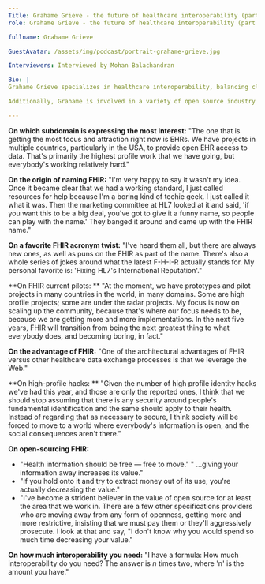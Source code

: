 ```yaml
---
Title: Grahame Grieve - the future of healthcare interoperability (part 1)
role: Grahame Grieve - the future of healthcare interoperability (part 1)

fullname: Grahame Grieve

GuestAvatar: /assets/img/podcast/portrait-grahame-grieve.jpg

Interviewers: Interviewed by Mohan Balachandran

Bio: |
Grahame Grieve specializes in healthcare interoperability, balancing clinical, management and business perspectives, using his deep technical knowledge and capability. Prior to his Healthcare Intersections consultant business, he was the CTO for Kestral Computing P/L, where he provided leadership in development methodology, strategic technologies, enterprise architecture, standards and interoperability. Grahame also conceived, developed and sold interoperability and clinical document solutions and products. As part of his work, he became deeply involved in healthcare standards, principally HL7 and ISO. For nearly a decade, he has used committee chair positions and editorship of key structural standards to lead convergence between US and European standards organizations.

Additionally, Grahame is involved in a variety of open source industry consortiums, such as Open Healthcare Framework, Open Health Tools and the Indy Project.

---
```

**On which subdomain is expressing the most Interest:** "The one that is getting the most focus and attraction right now is EHRs. We have projects in multiple countries, particularly in the USA, to provide open EHR access to data. That's primarily the highest profile work that we have going, but everybody's working relatively hard."

**On the origin of naming FHIR:** "I'm very happy to say it wasn't my idea. Once it became clear that we had a working standard, I just called resources for help because I'm a boring kind of techie geek. I just called it what it was. Then the marketing committee at HL7 looked at it and said, 'if you want this to be a big deal, you've got to give it a funny name, so people can play with the name.' They banged it around and came up with the FHIR name."

**On a favorite FHIR acronym twist:** "I've heard them all, but there are always new ones, as well as puns on the FHIR as part of the name. There's also a whole series of jokes around what the latest F-H-I-R actually stands for. My personal favorite is: 'Fixing HL7's International Reputation'."

**On FHIR current pilots: ** "At the moment, we have prototypes and pilot projects in many countries in the world, in many domains. Some are high profile projects; some are under the radar projects. My focus is now on scaling up the community, because that's where our focus needs to be, because we are getting more and more implementations. In the next five years, FHIR will transition from being the next greatest thing to what everybody does, and becoming boring, in fact."

**On the advantage of FHIR:** "One of the architectural advantages of FHIR versus other healthcare data exchange processes is that we leverage the Web."

**On high-profile hacks: ** "Given the number of high profile identity hacks we've had this year, and those are only the reported ones, I think that we should stop assuming that there is any security around people's fundamental identification and the same should apply to their health. Instead of regarding that as necessary to secure, I think society will be forced to move to a world where everybody's information is open, and the social consequences aren't there."

**On open-sourcing FHIR:**

* "Health information should be free — free to move." " ...giving your information away increases its value."
* "If you hold onto it and try to extract money out of its use, you're actually decreasing the value."
* "I've become a strident believer in the value of open source for at least the area that we work in. There are a few other specifications providers who are moving away from any form of openness, getting more and more restrictive, insisting that we must pay them or they'll aggressively prosecute. I look at that and say, "I don't know why you would spend so much time decreasing your value."

**On how much interoperability you need:** "I have a formula: How much interoperability do you need?  The answer is *n* times two, where 'n' is the amount you have."
